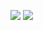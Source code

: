 <p>
  <a href="https://ihmmaru99.github.io/" target="_blank"><img src="https://img.shields.io/badge/GitHub_Pages-#222222?style=flat-square&logo=GitHub%20Sponsors&logoColor=white"/></a>
  <a href="mailto:ihmmaru99@gmail.com" target="_blank"><img src="https://img.shields.io/badge/ihmmaru99@gmail.com-EA4335?style=flat-square&logo=Gmail&logoColor=white"/></a>
</p>
